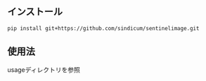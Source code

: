 ## インストール
```
pip install git+https://github.com/sindicum/sentinelimage.git
```

## 使用法
usageディレクトリを参照